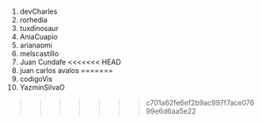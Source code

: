 1. devCharles
2. rorhedia
3. tuxdinosaur
4. AniaCuapio
5. arianaomi
6. melscastillo
7. Juan Cundafe
<<<<<<< HEAD
8. juan carlos avalos 
=======
8. codigoVis
9. YazminSilvaO
>>>>>>> c701a62fe6ef2b9ac997f7ace07699e6d6aa5e22
